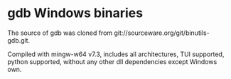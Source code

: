 # gdb Windows binaries

The source of gdb was cloned from git://sourceware.org/git/binutils-gdb.git.

Compiled with mingw-w64 v7.3, includes all architectures, TUI supported, python supported, without any other dll dependencies except Windows own.